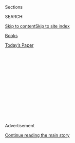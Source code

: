 <div id="app">

<div>

<div>

<div>

<div class="NYTAppHideMasthead css-1q2w90k e1suatyy0">

<div class="section css-ui9rw0 e1suatyy2">

<div class="css-eph4ug er09x8g0">

<div class="css-6n7j50">

</div>

<span class="css-1dv1kvn">Sections</span>

<div class="css-10488qs">

<span class="css-1dv1kvn">SEARCH</span>

</div>

[Skip to content](#site-content)[Skip to site
index](#site-index)

</div>

<div id="masthead-section-label" class="css-1wr3we4 eaxe0e00">

[Books](https://www.nytimes3xbfgragh.onion/section/books)

</div>

<div class="css-10698na e1huz5gh0">

</div>

</div>

<div id="masthead-bar-one" class="section hasLinks css-15hmgas e1csuq9d3">

<div class="css-uqyvli e1csuq9d0">

</div>

<div class="css-1uqjmks e1csuq9d1">

</div>

<div class="css-9e9ivx">

[](https://myaccount.nytimes3xbfgragh.onion/auth/login?response_type=cookie&client_id=vi)

</div>

<div class="css-1bvtpon e1csuq9d2">

[Today’s
Paper](https://www.nytimes3xbfgragh.onion/section/todayspaper)

</div>

</div>

</div>

</div>

<div data-aria-hidden="false">

<div id="site-content" data-role="main">

<div>

<div class="css-1aor85t" style="opacity:0.000000001;z-index:-1;visibility:hidden">

<div class="css-1hqnpie">

<div class="css-epjblv">

<span class="css-17xtcya">[Books](/section/books)</span><span class="css-x15j1o">|</span><span class="css-fwqvlz">Yes,
Fake News Is a Problem. But There’s a Real News Problem,
Too.</span>

</div>

<div class="css-k008qs">

<div class="css-1iwv8en">

<span class="css-18z7m18"></span>

<div>

</div>

</div>

<span class="css-1n6z4y">https://nyti.ms/2WUogI0</span>

<div class="css-1705lsu">

<div class="css-4xjgmj">

<div class="css-4skfbu" data-role="toolbar" data-aria-label="Social Media Share buttons, Save button, and Comments Panel with current comment count" data-testid="share-tools">

  - 
  - 
  - 
  - 
    
    <div class="css-6n7j50">
    
    </div>

  - 

</div>

</div>

</div>

</div>

</div>

</div>

<div id="NYT_TOP_BANNER_REGION" class="css-13pd83m">

</div>

<div id="top-wrapper" class="css-1sy8kpn">

<div id="top-slug" class="css-l9onyx">

Advertisement

</div>

[Continue reading the main
story](#after-top)

<div class="ad top-wrapper" style="text-align:center;height:100%;display:block;min-height:250px">

<div id="top" class="place-ad" data-position="top" data-size-key="top">

</div>

</div>

<div id="after-top">

</div>

</div>

<div id="sponsor-wrapper" class="css-1hyfx7x">

<div id="sponsor-slug" class="css-19vbshk">

Supported by

</div>

[Continue reading the main
story](#after-sponsor)

<div id="sponsor" class="ad sponsor-wrapper" style="text-align:center;height:100%;display:block">

</div>

<div id="after-sponsor">

</div>

</div>

[Books of The Times](/column/books-of-the-times "Books of The Times")

<div class="css-1vkm6nb ehdk2mb0">

# Yes, Fake News Is a Problem. But There’s a Real News Problem, Too.

</div>

<div class="css-xt80pu e12qa4dv0">

<div class="css-18e8msd">

<div class="css-vp77d3 epjyd6m0">

<div class="css-1baulvz">

By [<span class="css-1baulvz last-byline" itemprop="name">Jennifer
Szalai</span>](https://www.nytimes3xbfgragh.onion/by/jennifer-szalai)

</div>

</div>

  - July 26,
    2020

  - 
    
    <div class="css-4xjgmj">
    
    <div class="css-d8bdto" data-role="toolbar" data-aria-label="Social Media Share buttons, Save button, and Comments Panel with current comment count" data-testid="share-tools">
    
      - 
      - 
      - 
      - 
        
        <div class="css-6n7j50">
        
        </div>
    
      - 
    
    </div>
    
    </div>

</div>

</div>

<div class="css-79elbk" data-testid="photoviewer-wrapper">

<div class="css-z3e15g" data-testid="photoviewer-wrapper-hidden">

</div>

<div class="css-1a48zt4 ehw59r15" data-testid="photoviewer-children">

![<span class="css-cnj6d5 e1z0qqy90" itemprop="copyrightHolder"><span class="css-1ly73wi e1tej78p0">Credit...</span><span><span>.</span></span></span>](https://static01.graylady3jvrrxbe.onion/images/2020/07/30/books/29BOOKSULLIVAN1/29BOOKSULLIVAN1-articleLarge.png?quality=75&auto=webp&disable=upscale)

</div>

</div>

<div class="css-170u9t6">

<div class="css-u7fh8e">

<div class="css-79elbk">

Buy Book<span data-aria-hidden="true">
    ▾</span>

  - [Amazon](https://www.amazon.com/gp/search?index=books&tag=NYTBSREV-20&field-keywords=Ghosting+the+News+Margaret+Sullivan)
  - [Apple
    Books](https://du-gae-books-dot-nyt-du-prd.appspot.com/buy?title=Ghosting+the+News&author=Margaret+Sullivan)
  - [Barnes and
    Noble](https://www.anrdoezrs.net/click-7990613-11819508?url=https%3A%2F%2Fwww.barnesandnoble.com%2Fw%2F%3Fean%3D9781733623780)
  - [Books-A-Million](https://www.anrdoezrs.net/click-7990613-35140?url=https%3A%2F%2Fwww.booksamillion.com%2Fp%2FGhosting%2Bthe%2BNews%2FMargaret%2BSullivan%2F9781733623780)
  - [Bookshop](https://bookshop.org/a/3546/9781733623780)
  - [Indiebound](https://www.indiebound.org/book/9781733623780?aff=NYT)

</div>

When you purchase an independently reviewed book through our site, we
earn an affiliate
commission.

</div>

</div>

<div class="section meteredContent css-1r7ky0e" name="articleBody" itemprop="articleBody">

<div class="css-1fanzo5 StoryBodyCompanionColumn">

<div class="css-53u6y8">

What do you call it when a hedge fund buys a local newspaper and
squeezes it for revenue, laying off editors and reporters and selling
off the paper’s downtown headquarters for conversion into [luxury
condos](https://www.nytimes3xbfgragh.onion/2020/02/11/business/newspaper-building-redevelopment.html)
or [a boutique
hotel](https://www.nytimes3xbfgragh.onion/2020/07/10/us/alden-global-capital-pottstown-mercury.html)?

The devastation has become common enough that some observers have
resorted to shorthand for what collectively amounts to an
extinction-level event. One former editor calls it a “harvesting
strategy”; Margaret Sullivan, in her new book, “Ghosting the News,”
calls it “strip-mining.” Like the climate emergency that Sullivan
mentions by way of comparison, the decimation of local news yields two
phenomena that happen to feed off each other: The far-reaching effects
are cataclysmic, and it’s hard to convince a significant number of
people that they ought to care.

“Disinformation” and “fake news” bring to mind scheming operatives,
Russian troll farms and noisy propaganda; stories about them are
titillating enough to garner plenty of attention. But what Sullivan
writes about is a “real-news problem” — the shuttering of more than
2,000 American newspapers since 2004, and the creation of “news
deserts,” or entire counties with no local news outlets at all.

She begins her book with the example of a 2019 story from The Buffalo
News about a suburban police chief who received an unexplained $100,000
payout when he abruptly retired. The article didn’t win any awards or
even appear on the front page, Sullivan writes. “It merely was the kind
of day-in-and-day-out local reporting that makes secretive town
officials unhappy.”

</div>

</div>

<div class="css-1fanzo5 StoryBodyCompanionColumn">

<div class="css-53u6y8">

“Merely” and “day-in-and-day-out”; Sullivan also describes the article
as “routine-enough fare.” “Ghosting the News” is a brisk and pointed
tribute to painstaking, ordinary and valuable work. As the media
columnist for The Washington Post and the former public editor for The
New York Times, Sullivan has spent most of the past decade writing for a
national audience, but for 32 years before that she worked at The
Buffalo News, starting as a summer intern and eventually becoming the
newspaper’s
editor.

<div class="css-79elbk" data-testid="photoviewer-wrapper">

<div class="css-z3e15g" data-testid="photoviewer-wrapper-hidden">

</div>

<div class="css-1a48zt4 ehw59r15" data-testid="photoviewer-children">

<div class="css-zgakxe erfvjey0">

<span class="css-1ly73wi e1tej78p0">Image</span>

<div class="css-zjzyr8">

<div data-testid="lazyimage-container" style="height:589.0222222222222px">

</div>

</div>

</div>

<span class="css-16f3y1r e13ogyst0" data-aria-hidden="true">Margaret
Sullivan, author of “Ghosting the
News.”</span><span class="css-cnj6d5 e1z0qqy90" itemprop="copyrightHolder"><span class="css-1ly73wi e1tej78p0">Credit...</span><span>Michael
Benabib</span></span>

</div>

</div>

Sullivan recalls the flush days when the paper boasted a newsroom fully
staffed by journalists who could combine their calling with a career.
Then came the internet, which siphoned off attention and revenue; after
that, the deluge of the 2008 financial crisis, which swept away the
vestiges of print advertising. Sullivan cut the payroll of the paper by
offering buyouts. She got rid of the full-time art critic and eliminated
the Sunday magazine — “a particularly wrenching decision because my
then-husband was the magazine’s editor.”

The Buffalo News was owned by Warren Buffett’s Berkshire Hathaway until
the beginning of this year, when Buffett declared it was time for him to
leave the newspaper industry and sold his portfolio of 31 dailies and 49
weeklies. Buffett said he believes in the importance of journalism, but
he doesn’t consider himself a philanthropist. He got into the business
because it made money, with fat profit margins in the good years
reaching 30 percent. When he bought The Buffalo News in 1977, he decided
that the city could sustain only one daily, and he knocked out the
competition until his was the last paper standing. A monopoly newspaper
was like an unregulated toll bridge: With a loyal and captive market, he
could raise rates whenever he wanted.

Advertisers may have been peddling baubles or junk food, but their cash
funded serious journalism — the kind that could afford to send a
reporter to, say, every municipal board meeting. “People knew that,” the
former editor of the once mighty Youngstown Vindicator told Sullivan,
“and they behaved.” This watchdog function had tangible benefits for
subscribers and nonsubscribers alike. “When local reporting waned,”
Sullivan writes, “municipal borrowing costs went up.” Local news outlets
provide the due diligence that bondholders often count on. Without the
specter of a public shaming, corruption is freer to flourish.

</div>

</div>

<div class="css-1fanzo5 StoryBodyCompanionColumn">

<div class="css-53u6y8">

Sullivan surveys the alternative models that have sprung up in response
to journalism’s ecosystem collapse. There’s the nonprofit reporting
outfit ProPublica, and a “news brigade” of volunteer journalists in
Michigan. Sullivan’s own employer was acquired by Jeff Bezos in 2013 for
[$250
million](https://www.nytimes3xbfgragh.onion/2019/02/11/business/media/washington-post-jeff-bezos.html).
“Jeff Bezos has not attempted to influence coverage at The Washington
Post,” she writes, though billionaire owners aren’t always so hands-off.
The casino magnate Sheldon Adelson bought the well-respected
Review-Journal in Las Vegas, which was known for its investigative
pieces on the casino industry, and leaned on its staff to produce puff
pieces about his properties instead. Adelson turned the watchdog into a
lap dog.

The situation is so dire, Sullivan says, that she entertains what was
once unthinkable — the possibility of government-subsidized journalistic
outlets. She calls the argument for government help “not unreasonable,”
even if she hasn’t been entirely convinced yet. Her attempts to strike a
hopeful note can sound unsatisfying because of how problematic all the
solutions are. Nonprofit start-ups have the benefit of being “nimbler,”
Sullivan says, though what does nimbler often mean in practice? A
non-unionized newsroom staffed by 24-year-olds who can be paid
junior-level salaries and, unlike veteran journalists three decades
older, wouldn’t necessarily be ruined by a layoff?

Sullivan is left to highlight the essential work that local reporters
do, emphasizing how The Palm Beach Post and The Miami Herald continued
to pursue the story of Jeffrey Epstein’s sex trafficking long after
others had decided that the abuse scandal had “gone stale.” More
recently, local journalists recorded the influx of [unidentified federal
troops](https://www.opb.org/news/article/federal-law-enforcement-unmarked-vehicles-portland-protesters/)
into Portland, Ore., where they were seizing and detaining people
without telling them why or what was happening to them; the example was
too late to be included in Sullivan’s book, and it only goes to show how
critical and relentless the need is for reporters on the ground.

“Ghosting the News” concludes with a soaring quote from the Italian
theorist Antonio Gramsci about “pessimism of the intellect and optimism
of the will,” but the local reporter in Sullivan follows it up with a
more immediate analogy: Even if no one seems to be coming to the rescue
while your house is on fire, you still have to “get out your garden hose
and bucket, and keep acting as if the fire trucks are on the way.”

</div>

</div>

</div>

<div>

</div>

<div>

</div>

<div>

</div>

<div>

<div id="bottom-wrapper" class="css-1ede5it">

<div id="bottom-slug" class="css-l9onyx">

Advertisement

</div>

[Continue reading the main
story](#after-bottom)

<div id="bottom" class="ad bottom-wrapper" style="text-align:center;height:100%;display:block;min-height:90px">

</div>

<div id="after-bottom">

</div>

</div>

</div>

</div>

</div>

## Site Index

<div>

</div>

## Site Information Navigation

  - [© <span>2020</span> <span>The New York Times
    Company</span>](https://help.nytimes3xbfgragh.onion/hc/en-us/articles/115014792127-Copyright-notice)

<!-- end list -->

  - [NYTCo](https://www.nytco.com/)
  - [Contact
    Us](https://help.nytimes3xbfgragh.onion/hc/en-us/articles/115015385887-Contact-Us)
  - [Work with us](https://www.nytco.com/careers/)
  - [Advertise](https://nytmediakit.com/)
  - [T Brand Studio](http://www.tbrandstudio.com/)
  - [Your Ad
    Choices](https://www.nytimes3xbfgragh.onion/privacy/cookie-policy#how-do-i-manage-trackers)
  - [Privacy](https://www.nytimes3xbfgragh.onion/privacy)
  - [Terms of
    Service](https://help.nytimes3xbfgragh.onion/hc/en-us/articles/115014893428-Terms-of-service)
  - [Terms of
    Sale](https://help.nytimes3xbfgragh.onion/hc/en-us/articles/115014893968-Terms-of-sale)
  - [Site
    Map](https://spiderbites.nytimes3xbfgragh.onion)
  - [Help](https://help.nytimes3xbfgragh.onion/hc/en-us)
  - [Subscriptions](https://www.nytimes3xbfgragh.onion/subscription?campaignId=37WXW)

</div>

</div>

</div>

</div>
